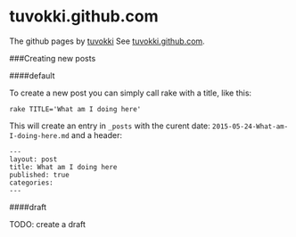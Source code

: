 tuvokki.github.com
==================

The github pages by [tuvokki](https://github.com/tuvokki "tuvokki")
See [tuvokki.github.com](https://tuvokki.github.com "tuvokki @ Github").

###Creating new posts

####default

To create a new post you can simply call rake with a title, like this:

    rake TITLE='What am I doing here'

This will create an entry in `_posts` with the curent date: `2015-05-24-What-am-I-doing-here.md` and a header:

    ---
    layout: post
    title: What am I doing here
    published: true
    categories:
    ---

####draft

TODO: create a draft

